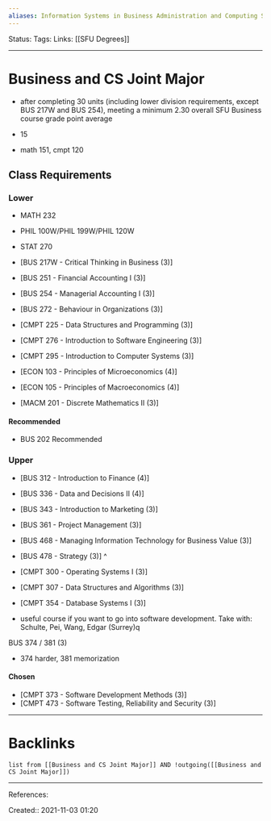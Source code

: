 ```yaml
---
aliases: Information Systems in Business Administration and Computing Science Joint Major
---
```

Status:
Tags:
Links: [[SFU Degrees]]
___

# Business and CS Joint Major

- after completing 30 units (including lower division requirements, except BUS 217W and BUS 254), meeting a minimum 2.30 overall SFU Business course grade point average

- 15
- math 151, cmpt 120
## Class Requirements
### Lower
- MATH 232
- PHIL 100W/PHIL 199W/PHIL 120W
- STAT 270
- [BUS 217W - Critical Thinking in Business (3)]

- [BUS 251 - Financial Accounting I (3)]

- [BUS 254 - Managerial Accounting I (3)]

- [BUS 272 - Behaviour in Organizations (3)]

- [CMPT 225 - Data Structures and Programming (3)]

- [CMPT 276 - Introduction to Software Engineering (3)]

- [CMPT 295 - Introduction to Computer Systems (3)]

- [ECON 103 - Principles of Microeconomics (4)]

- [ECON 105 - Principles of Macroeconomics (4)]

- [MACM 201 - Discrete Mathematics II (3)]
#### Recommended
- BUS 202 Recommended
### Upper
- [BUS 312 - Introduction to Finance (4)]

- [BUS 336 - Data and Decisions II (4)]

- [BUS 343 - Introduction to Marketing (3)]

- [BUS 361 - Project Management (3)]

- [BUS 468 - Managing Information Technology for Business Value (3)]

- [BUS 478 - Strategy (3)] ^

- [CMPT 300 - Operating Systems I (3)]

- [CMPT 307 - Data Structures and Algorithms (3)]

- [CMPT 354 - Database Systems I (3)]
- useful course if you want to go into software development. Take with: Schulte, Pei, Wang, Edgar (Surrey)q

BUS 374 / 381 (3)
- 374 harder, 381 memorization

#### Chosen

- [CMPT 373 - Software Development Methods (3)]
- [CMPT 473 - Software Testing, Reliability and Security (3)]
___

# Backlinks

```dataview
list from [[Business and CS Joint Major]] AND !outgoing([[Business and CS Joint Major]])
```
___
References:

Created:: 2021-11-03 01:20
